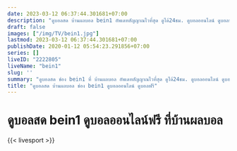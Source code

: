 ```yaml
---
date: 2023-03-12 06:37:44.301681+07:00
description: "ดูบอลสด บ้านผลบอล bein1 อัพเดทสัญญาณไวที่สุด ดูได้24ชม. ดูบอลออนไลน์ ดูบอลฟรี"
draft: false
images: ["/img/TV/bein1.jpg"]
lastmod: 2023-03-12 06:37:44.301681+07:00
publishDate: 2020-01-12 05:54:23.291856+07:00
series: []
liveID: "2222805"
liveName: "bein1"
slug: ''
summary: "ดูบอลสด ช่อง bein1 ที่ บ้านผลบอล อัพเดทสัญญาณไวที่สุด ดูได้24ชม. ดูบอลออนไลน์ ดูบอลฟรี"
title: "ดูบอลสด บ้านผลบอล ช่อง bein1 ดูบอลออนไลน์ ดูบอลฟรี"
---
```


# ดูบอลสด bein1 ดูบอลออนไลน์ฟรี ที่บ้านผลบอล

{{< livesport >}}
